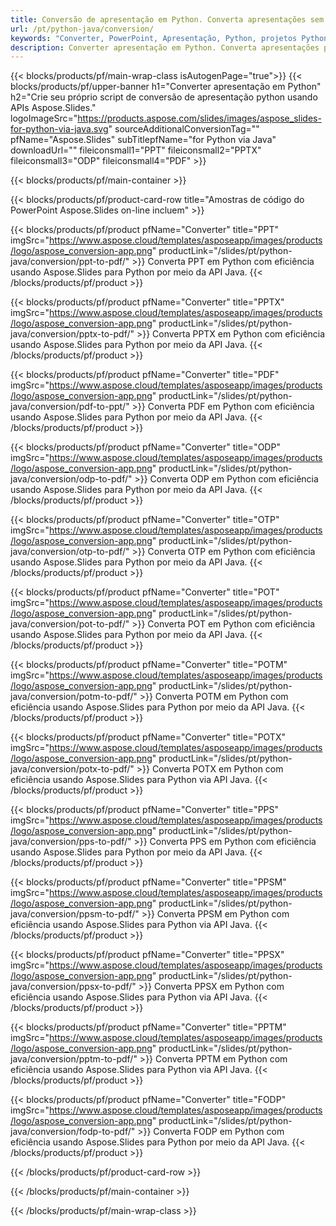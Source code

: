 ```yaml
---
title: Conversão de apresentação em Python. Converta apresentações sem esforço usando Aspose.Slides.
url: /pt/python-java/conversion/
keywords: "Converter, PowerPoint, Apresentação, Python, projetos Python, bibliotecas Python, PDF, converter para PDF, PPT para PDF"
description: Converter apresentação em Python. Converta apresentações para JPG, PNG, HTML e outros formatos usando Aspose.Slides.
---
```


{{< blocks/products/pf/main-wrap-class isAutogenPage="true">}}
{{< blocks/products/pf/upper-banner h1="Converter apresentação em Python" h2="Crie seu próprio script de conversão de apresentação python usando APIs Aspose.Slides." logoImageSrc="https://products.aspose.com/slides/images/aspose_slides-for-python-via-java.svg" sourceAdditionalConversionTag="" pfName="Aspose.Slides" subTitlepfName="for Python via Java" downloadUrl="" fileiconsmall1="PPT" fileiconsmall2="PPTX" fileiconsmall3="ODP" fileiconsmall4="PDF" >}}

{{< blocks/products/pf/main-container >}}

{{< blocks/products/pf/product-card-row title="Amostras de código do PowerPoint Aspose.Slides on-line incluem" >}}

{{< blocks/products/pf/product pfName="Converter" title="PPT" imgSrc="https://www.aspose.cloud/templates/asposeapp/images/products/logo/aspose_conversion-app.png" productLink="/slides/pt/python-java/conversion/ppt-to-pdf/" >}}
Converta PPT em Python com eficiência usando Aspose.Slides para Python por meio da API Java.
{{< /blocks/products/pf/product >}}
{{< blocks/products/pf/product pfName="Converter" title="PPTX" imgSrc="https://www.aspose.cloud/templates/asposeapp/images/products/logo/aspose_conversion-app.png" productLink="/slides/pt/python-java/conversion/pptx-to-pdf/" >}}
Converta PPTX em Python com eficiência usando Aspose.Slides para Python por meio da API Java.
{{< /blocks/products/pf/product >}}
{{< blocks/products/pf/product pfName="Converter" title="PDF" imgSrc="https://www.aspose.cloud/templates/asposeapp/images/products/logo/aspose_conversion-app.png" productLink="/slides/pt/python-java/conversion/pdf-to-ppt/" >}}
Converta PDF em Python com eficiência usando Aspose.Slides para Python por meio da API Java.
{{< /blocks/products/pf/product >}}
{{< blocks/products/pf/product pfName="Converter" title="ODP" imgSrc="https://www.aspose.cloud/templates/asposeapp/images/products/logo/aspose_conversion-app.png" productLink="/slides/pt/python-java/conversion/odp-to-pdf/" >}}
Converta ODP em Python com eficiência usando Aspose.Slides para Python por meio da API Java.
{{< /blocks/products/pf/product >}}
{{< blocks/products/pf/product pfName="Converter" title="OTP" imgSrc="https://www.aspose.cloud/templates/asposeapp/images/products/logo/aspose_conversion-app.png" productLink="/slides/pt/python-java/conversion/otp-to-pdf/" >}}
Converta OTP em Python com eficiência usando Aspose.Slides para Python por meio da API Java.
{{< /blocks/products/pf/product >}}
{{< blocks/products/pf/product pfName="Converter" title="POT" imgSrc="https://www.aspose.cloud/templates/asposeapp/images/products/logo/aspose_conversion-app.png" productLink="/slides/pt/python-java/conversion/pot-to-pdf/" >}}
Converta POT em Python com eficiência usando Aspose.Slides para Python por meio da API Java.
{{< /blocks/products/pf/product >}}
{{< blocks/products/pf/product pfName="Converter" title="POTM" imgSrc="https://www.aspose.cloud/templates/asposeapp/images/products/logo/aspose_conversion-app.png" productLink="/slides/pt/python-java/conversion/potm-to-pdf/" >}}
Converta POTM em Python com eficiência usando Aspose.Slides para Python por meio da API Java.
{{< /blocks/products/pf/product >}}
{{< blocks/products/pf/product pfName="Converter" title="POTX" imgSrc="https://www.aspose.cloud/templates/asposeapp/images/products/logo/aspose_conversion-app.png" productLink="/slides/pt/python-java/conversion/potx-to-pdf/" >}}
Converta POTX em Python com eficiência usando Aspose.Slides para Python via API Java.
{{< /blocks/products/pf/product >}}
{{< blocks/products/pf/product pfName="Converter" title="PPS" imgSrc="https://www.aspose.cloud/templates/asposeapp/images/products/logo/aspose_conversion-app.png" productLink="/slides/pt/python-java/conversion/pps-to-pdf/" >}}
Converta PPS em Python com eficiência usando Aspose.Slides para Python por meio da API Java.
{{< /blocks/products/pf/product >}}
{{< blocks/products/pf/product pfName="Converter" title="PPSM" imgSrc="https://www.aspose.cloud/templates/asposeapp/images/products/logo/aspose_conversion-app.png" productLink="/slides/pt/python-java/conversion/ppsm-to-pdf/" >}}
Converta PPSM em Python com eficiência usando Aspose.Slides para Python via API Java.
{{< /blocks/products/pf/product >}}
{{< blocks/products/pf/product pfName="Converter" title="PPSX" imgSrc="https://www.aspose.cloud/templates/asposeapp/images/products/logo/aspose_conversion-app.png" productLink="/slides/pt/python-java/conversion/ppsx-to-pdf/" >}}
Converta PPSX em Python com eficiência usando Aspose.Slides para Python via API Java.
{{< /blocks/products/pf/product >}}
{{< blocks/products/pf/product pfName="Converter" title="PPTM" imgSrc="https://www.aspose.cloud/templates/asposeapp/images/products/logo/aspose_conversion-app.png" productLink="/slides/pt/python-java/conversion/pptm-to-pdf/" >}}
Converta PPTM em Python com eficiência usando Aspose.Slides para Python via API Java.
{{< /blocks/products/pf/product >}}
{{< blocks/products/pf/product pfName="Converter" title="FODP" imgSrc="https://www.aspose.cloud/templates/asposeapp/images/products/logo/aspose_conversion-app.png" productLink="/slides/pt/python-java/conversion/fodp-to-pdf/" >}}
Converta FODP em Python com eficiência usando Aspose.Slides para Python por meio da API Java.
{{< /blocks/products/pf/product >}}


{{< /blocks/products/pf/product-card-row >}}

{{< /blocks/products/pf/main-container >}}
    
{{< /blocks/products/pf/main-wrap-class >}}